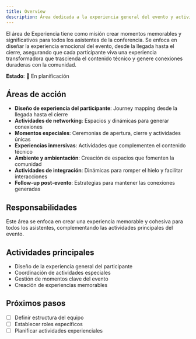 ```yaml
---
title: Overview
description: Área dedicada a la experiencia general del evento y actividades especiales
---
```


El área de Experiencia tiene como misión crear momentos memorables y significativos para todos los asistentes de la conferencia. Se enfoca en diseñar la experiencia emocional del evento, desde la llegada hasta el cierre, asegurando que cada participante viva una experiencia transformadora que trascienda el contenido técnico y genere conexiones duraderas con la comunidad.

**Estado**: 🚧 En planificación

## Áreas de acción

- **Diseño de experiencia del participante**: Journey mapping desde la llegada hasta el cierre
- **Actividades de networking**: Espacios y dinámicas para generar conexiones
- **Momentos especiales**: Ceremonias de apertura, cierre y actividades únicas
- **Experiencias inmersivas**: Actividades que complementen el contenido técnico
- **Ambiente y ambientación**: Creación de espacios que fomenten la comunidad
- **Actividades de integración**: Dinámicas para romper el hielo y facilitar interacciones
- **Follow-up post-evento**: Estrategias para mantener las conexiones generadas

## Responsabilidades

Este área se enfoca en crear una experiencia memorable y cohesiva para todos los asistentes, complementando las actividades principales del evento.

## Actividades principales

- Diseño de la experiencia general del participante
- Coordinación de actividades especiales
- Gestión de momentos clave del evento
- Creación de experiencias memorables

## Próximos pasos

- [ ] Definir estructura del equipo
- [ ] Establecer roles específicos
- [ ] Planificar actividades experienciales